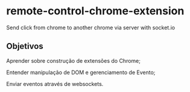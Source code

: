 # remote-control-chrome-extension
 Send click from chrome to another chrome via server with socket.io
 
## Objetivos
Aprender sobre construção de extensões do Chrome;

Entender manipulação de DOM e gerenciamento de Evento;

Enviar eventos através de websockets.

